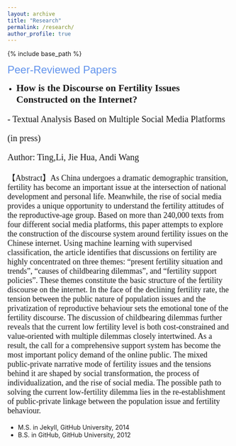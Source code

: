 ```yaml
---
layout: archive
title: "Research"
permalink: /research/
author_profile: true
---
```


{% include base_path %}

<span style="font-family: Aptos, sans-serif; font-size: 24px; color: #6495ED;">Peer-Reviewed Papers</span>

<ul style="list-style-type: disc; padding-left: 20px;">
  <li><span style="font-family: Calibri; font-size: 22px; font-weight: bold;">How is the Discourse on Fertility Issues Constructed on the Internet?</span></li>
</ul>
<p style="font-family: Calibri; font-size: 20px;">- Textual Analysis Based on Multiple Social Media Platforms</p>
<p style="font-family: Calibri; font-size: 20px;">(in press)</p>
<p style="font-family: Calibri; font-size: 20px;">Author: Ting,Li, Jie Hua, Andi Wang</p>

<p style="font-family: 'Times New Roman'; font-size: 18px;">
【Abstract】As China undergoes a dramatic demographic transition, fertility has become an important issue at the intersection of national development and personal life. Meanwhile, the rise of social media provides a unique opportunity to understand the fertility attitudes of the reproductive-age group. Based on more than 240,000 texts from four different social media platforms, this paper attempts to explore the construction of the discourse system around fertility issues on the Chinese internet. Using machine learning with supervised classification, the article identifies that discussions on fertility are highly concentrated on three themes: “present fertility situation and trends”, “causes of childbearing dilemmas”, and “fertility support policies”. These themes constitute the basic structure of the fertility discourse on the internet. In the face of the declining fertility rate, the tension between the public nature of population issues and the privatization of reproductive behaviour sets the emotional tone of the fertility discourse. The discussion of childbearing dilemmas further reveals that the current low fertility level is both cost-constrained and value-oriented with multiple dilemmas closely intertwined. As a result, the call for a comprehensive support system has become the most important policy demand of the online public. The mixed public-private narrative mode of fertility issues and the tensions behind it are shaped by social transformation, the process of individualization, and the rise of social media. The possible path to solving the current low-fertility dilemma lies in the re-establishment of public-private linkage between the population issue and fertility behaviour.
</p>

* M.S. in Jekyll, GitHub University, 2014
* B.S. in GitHub, GitHub University, 2012

